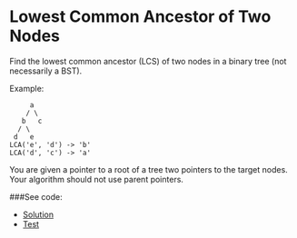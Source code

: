 # Lowest Common Ancestor of Two Nodes

Find the lowest common ancestor (LCS) of two nodes in a binary tree (not necessarily a BST).

Example:
```
     a
    / \
   b   c
  / \
 d   e 
LCA('e', 'd') -> 'b'
LCA('d', 'c') -> 'a'
```

You are given a pointer to a root of a tree two pointers to the target nodes. Your algorithm should not use parent pointers.

###See code:
- [Solution](./__init__.py)
- [Test](./test.py)